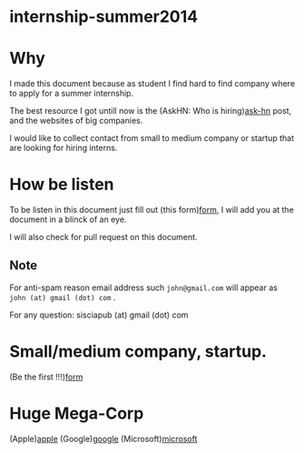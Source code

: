 internship-summer2014
=====================

# Why

I made this document because as student I find hard to find company where to apply for a summer internship.

The best resource I got untill now is the (AskHN: Who is hiring)[ask-hn] post, and the websites of big companies.

I would like to collect contact from small to medium company or startup that are looking for hiring interns.

# How be listen

To be listen in this document just fill out (this form)[form], I will add you at the document in a blinck of an eye.

I will also check for pull request on this document.

## Note

For anti-spam reason email address such `john@gmail.com` will appear as `john (at) gmail (dot) com` .

For any question: sisciapub (at) gmail (dot) com


# Small/medium company, startup.

(Be the first !!!)[form]


# Huge Mega-Corp

(Apple)[apple]
(Google)[google]
(Microsoft)[microsoft]


[ask-hn]: https://news.ycombinator.com/item?id=6995020
[form]: https://siscia.wufoo.com/forms/internship-summer-2014/
[microsoft]: http://careers.microsoft.com/careers/en/us/internships.aspx
[apple]: http://www.apple.com/jobs/us/students.html
[google]: http://www.google.com/about/jobs/students/
